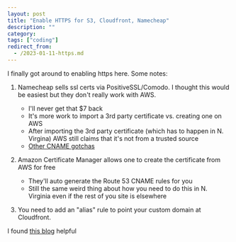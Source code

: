 ```yaml
---
layout: post
title: "Enable HTTPS for S3, Cloudfront, Namecheap"
description: ""
category:
tags: ["coding"]
redirect_from:
  - /2023-01-11-https.md
---
```


I finally got around to enabling https here. Some notes:

1. Namecheap sells ssl certs via PositiveSSL/Comodo. I thought this would be easiest but they don't really work with AWS.

    - I'll never get that $7 back
    - It's more work to import a 3rd party certificate vs. creating one on AWS
    - After importing the 3rd party certificate (which has to happen in N. Virgina) AWS still claims that it's not from a trusted source
    - [Other CNAME gotchas](https://stackoverflow.com/questions/51198472/cname-entry-not-working-on-namecheap-using-amazon-certificate-manager)

1. Amazon Certificate Manager allows one to create the certificate from AWS for free

    - They'll auto generate the Route 53 CNAME rules for you
    - Still the same weird thing about how you need to do this in N. Virginia even if the rest of you site is elsewhere

1. You need to add an "alias" rule to point your custom domain at Cloudfront.

I found [this blog](https://davelms.medium.com/using-a-custom-domain-in-cloudfront-with-an-ssl-certificate-and-route-53-253a72f51056) helpful

